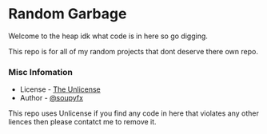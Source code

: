 # Random Garbage
Welcome to the heap idk what code is in here so go digging.

This repo is for all of my random projects that dont deserve there own repo.


### Misc Infomation

- License - [The Unlicense](http://unlicense.org/) 
- Author - [@soupyfx](https://github.com/SoupyFX)

This repo uses Unlicense if you find any code in here that violates any other liences then please contatct me to remove it.
